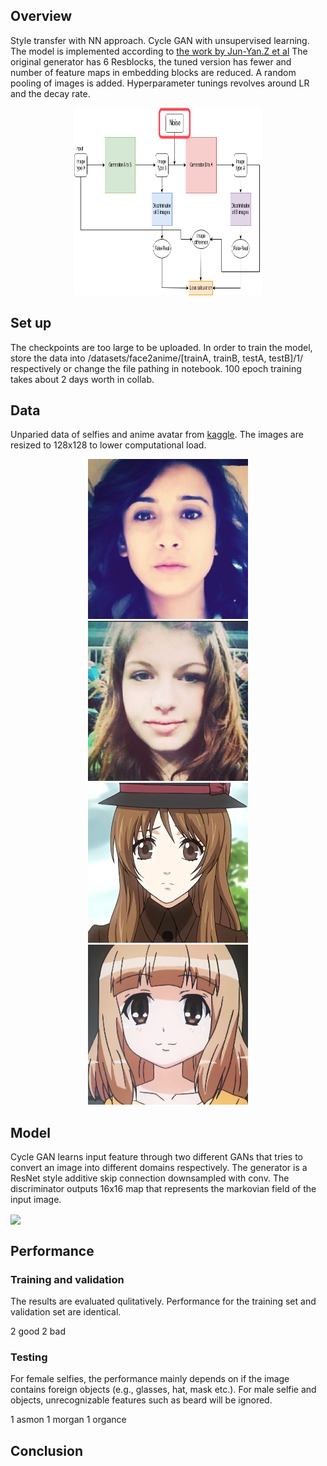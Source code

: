 ## Overview
Style transfer with NN approach. Cycle GAN with unsupervised learning. The model is implemented according to [the work by Jun-Yan.Z et al](https://arxiv.org/pdf/1703.10593.pdf) The original generator has 6 Resblocks, the tuned version has fewer and number of feature maps in embedding blocks are reduced. A random pooling of images is added. Hyperparameter tunings revolves around LR and the decay rate. 

<p align="center">
<img src=/Images/cycle_gan.png width="300" height="300">
</p>

## Set up
The checkpoints are too large to be uploaded. In order to train the model, store the data into /datasets/face2anime/[trainA, trainB, testA, testB]/1/ respectively or change the file pathing in notebook. 100 epoch training takes about 2 days worth in collab. 

## Data
Unparied data of selfies and anime avatar from [kaggle](https://www.kaggle.com/sharmayush/person2anime/activity). The images are resized to 128x128 to lower computational load. 

<p align="center">
  <img src=/Images/female_348.jpg>
  <img src=/Images/female_1409.jpg>
  <br/>
  <img src=/Images/0008.jpg>
  <img src=/Images/0009.jpg>
 </p>

## Model
Cycle GAN learns input feature through two different GANs that tries to convert an image into different domains respectively. The generator is a ResNet style additive skip connection downsampled with conv. The discriminator outputs 16x16 map that represents the markovian field of the input image. 

<img align="center" src=/Images/Model Architecture.png>

## Performance

### Training and validation
The results are evaluated qulitatively. Performance for the training set and validation set are identical. 

2 good 
2 bad

### Testing 
For female selfies, the performance mainly depends on if the image contains foreign objects (e.g., glasses, hat, mask etc.). For male selfie and objects, unrecognizable features such as beard will be ignored. 

1 asmon
1 morgan 
1 organce

## Conclusion 
